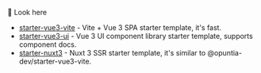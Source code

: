 👋 Look here

- [starter-vue3-vite](https://github.com/opuntia-dev/starter-vue3-vite) - Vite + Vue 3 SPA starter template, it's fast.
- [starter-vue3-ui](https://github.com/opuntia-dev/starter-vue3-ui) - Vue 3 UI component library starter template, supports component docs.
- [starter-nuxt3](https://github.com/opuntia-dev/starter-nuxt3) - Nuxt 3 SSR starter template, it's similar to @opuntia-dev/starter-vue3-vite.
